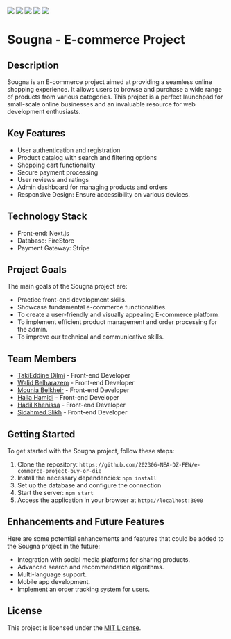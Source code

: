 ![](https://i.imgur.com/44mNzIZ.png)
![](https://i.imgur.com/mdEghpR.png)
![](https://i.imgur.com/f8OPojg.png)
![](https://i.imgur.com/P4L60JJ.png)
![](https://i.imgur.com/1V4kQGc.png)

# Sougna - E-commerce Project

## Description
Sougna is an E-commerce project aimed at providing a seamless online shopping experience. It allows users to browse and purchase a wide range of products from various categories.
This project is a perfect launchpad for small-scale online businesses and an invaluable resource for web development enthusiasts.

## Key Features
- User authentication and registration
- Product catalog with search and filtering options
- Shopping cart functionality
- Secure payment processing
- User reviews and ratings
- Admin dashboard for managing products and orders
- Responsive Design: Ensure accessibility on various devices.

## Technology Stack
- Front-end: Next.js
- Database: FireStore
- Payment Gateway: Stripe

## Project Goals
The main goals of the Sougna project are:
- Practice front-end development skills.
- Showcase fundamental e-commerce functionalities.
- To create a user-friendly and visually appealing E-commerce platform.
- To implement efficient product management and order processing for the admin.
- To improve our technical and communicative skills.

## Team Members
- [TakiEddine Dilmi](https://github.com/takidilmi) - Front-end Developer
- [Walid Belharazem](https://github.com/walidbelharazem) - Front-end Developer
- [Mounia Belkheir](https://github.com/MouniaBelkheir) - Front-end Developer
- [Halla Hamidi](https://github.com/Halla24) - Front-end Developer
- [Hadil Khenissa](https://github.com/hadilkhe) - Front-end Developer
- [Sidahmed Slikh](https://github.com/Zino0031) - Front-end Developer

## Getting Started
To get started with the Sougna project, follow these steps:
1. Clone the repository: `https://github.com/202306-NEA-DZ-FEW/e-commerce-project-buy-or-die`
2. Install the necessary dependencies: `npm install`
3. Set up the database and configure the connection
4. Start the server: `npm start`
5. Access the application in your browser at `http://localhost:3000`

## Enhancements and Future Features
Here are some potential enhancements and features that could be added to the Sougna project in the future:
- Integration with social media platforms for sharing products.
- Advanced search and recommendation algorithms.
- Multi-language support.
- Mobile app development.
- Implement an order tracking system for users.

## License
This project is licensed under the [MIT License](LICENSE).